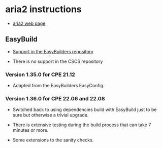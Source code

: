 # aria2 instructions

-   [aria2 web page](https://aria2.github.io/)
    

## EasyBuild

-   [Support in the EasyBuilders repository](https://github.com/easybuilders/easybuild-easyconfigs/tree/develop/easybuild/easyconfigs/a/aria2)

-   There is no support in the CSCS repository


### Version 1.35.0 for CPE 21.12

-   Adapted from the EasyBuilders EasyConfig.


### Version 1.36.0 for CPE 22.06 and 22.08

-   Switched back to using dependencies build with EasyBuild just to
    be sure but otherwise a trivial upgrade.

-   There is extensive testing during the build process that can take 7 
    minutes or more.

-   Some extensions to the sanity checks.
